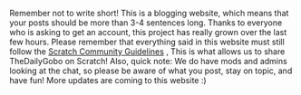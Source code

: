 Remember not to write short! This is a blogging website, which means that your posts should be more than 3-4 sentences long. Thanks to everyone who is asking to get an account, this project has really grown over the last few hours. Please remember that everything said in this website must still follow the [Scratch Community Guidelines](https://scratch.mit.edu/community_guidelines/) , This is what allows us to share TheDailyGobo on Scratch! Also, quick note: We do have mods and admins looking at the chat, so please be aware of what you post, stay on topic, and have fun! More updates are coming to this website :)